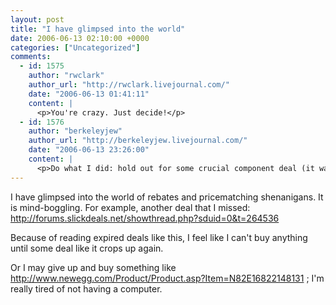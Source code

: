 ```yaml
---
layout: post
title: "I have glimpsed into the world"
date: 2006-06-13 02:10:00 +0000
categories: ["Uncategorized"]
comments:
  - id: 1575
    author: "rwclark"
    author_url: "http://rwclark.livejournal.com/"
    date: "2006-06-13 01:41:11"
    content: |
      <p>You're crazy. Just decide!</p>
  - id: 1576
    author: "berkeleyjew"
    author_url: "http://berkeleyjew.livejournal.com/"
    date: "2006-06-13 23:26:00"
    content: |
      <p>Do what I did: hold out for some crucial component deal (it was a CPU/Mobo combo for me) then buy the other components at reasonable online prices. Memory is nearly always on sale, and hard drive deals are almost weekly.</p>
---
```


I have glimpsed into the world of rebates and pricematching shenanigans. It is mind-boggling. For example, another deal that I missed: http://forums.slickdeals.net/showthread.php?sduid=0&t=264536

Because of reading expired deals like this, I feel like I can't buy anything until some deal like it crops up again.

Or I may give up and buy something like http://www.newegg.com/Product/Product.asp?Item=N82E16822148131 ; I'm really tired of not having a computer.